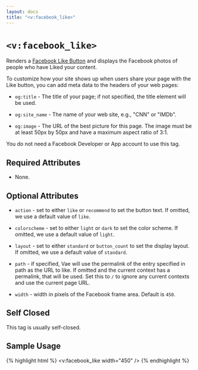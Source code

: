 ```yaml
---
layout: docs
title: "<v:facebook_like>"
---
```


# `<v:facebook_like>`

Renders a [Facebook Like
Button](http://developers.facebook.com/docs/reference/plugins/like) and
displays the Facebook photos of people who have Liked your content.

To customize how your site shows up when users share your page with the
Like button, you can add meta data to the headers of your web pages:

-   `og:title` - The title of your page; if not specified, the title
    element will be used.

-   `og:site_name` - The name of your web site, e.g., "CNN" or "IMDb".

-   `og:image` - The URL of the best picture for this page. The image
    must be at least 50px by 50px and have a maximum aspect ratio
    of 3:1.

You do not need a Facebook Developer or App account to use this tag.

## Required Attributes

-   None.

## Optional Attributes

-   `action` - set to either `like` or `recommend` to set the
    button text. If omitted, we use a default value of `like`.

-   `colorscheme` - set to either `light` or `dark` to set the
    color scheme. If omitted, we use a default value of `light`.

-   `layout` - set to either `standard` or `button_count` to set the
    display layout. If omitted, we use a default value of `standard`.

-   `path` - if specified, Vae will use the permalink of the entry
    specified in path as the URL to like. If omitted and the current
    context has a permalink, that will be used. Set this to `/` to
    ignore any current contexts and use the current page URL.

-   `width` - width in pixels of the Facebook frame area. Default is
    `450`.

## Self Closed

This tag is usually self-closed.

## Sample Usage

{% highlight html %}
<v:facebook_like width="450" />
{% endhighlight %}
